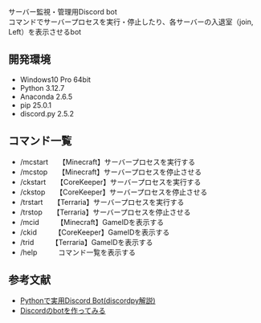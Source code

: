 サーバー監視・管理用Discord bot  
コマンドでサーバープロセスを実行・停止したり、各サーバーの入退室（join, Left）を表示させるbot
<br>

## 開発環境
- Windows10 Pro 64bit
- Python 3.12.7
- Anaconda 2.6.5
- pip 25.0.1
- discord.py 2.5.2

## コマンド一覧
- /mcstart　　【Minecraft】サーバープロセスを実行する
- /mcstop　　【Minecraft】サーバープロセスを停止させる
- /ckstart　　【CoreKeeper】サーバープロセスを実行する
- /ckstop　　【CoreKeeper】サーバープロセスを停止させる
- /trstart　　【Terraria】サーバープロセスを実行する
- /trstop　　【Terraria】サーバープロセスを停止させる
- /mcid　　　【Minecraft】GameIDを表示する
- /ckid　　　【CoreKeeper】GameIDを表示する
- /trid　　　【Terraria】GameIDを表示する
- /help　　　コマンド一覧を表示する

## 参考文献
- [Pythonで実用Discord Bot(discordpy解説)](https://qiita.com/1ntegrale9/items/9d570ef8175cf178468f)
- [Discordのbotを作ってみる](https://qiita.com/Gomatamago_/items/e38f50d764cfc2dc20b6)
